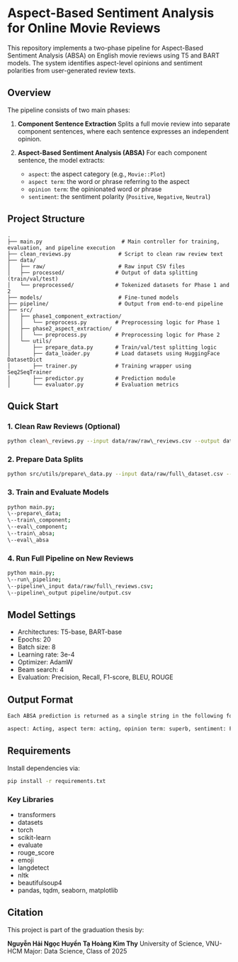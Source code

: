 # Aspect-Based Sentiment Analysis for Online Movie Reviews

This repository implements a two-phase pipeline for Aspect-Based Sentiment Analysis (ABSA) on English movie reviews using T5 and BART models. The system identifies aspect-level opinions and sentiment polarities from user-generated review texts.

## Overview

The pipeline consists of two main phases:

1. **Component Sentence Extraction**
   Splits a full movie review into separate component sentences, where each sentence expresses an independent opinion.

2. **Aspect-Based Sentiment Analysis (ABSA)**
   For each component sentence, the model extracts:

   * `aspect`: the aspect category (e.g., `Movie::Plot`)
   * `aspect term`: the word or phrase referring to the aspect
   * `opinion term`: the opinionated word or phrase
   * `sentiment`: the sentiment polarity (`Positive`, `Negative`, `Neutral`)

## Project Structure

```
.
├── main.py                         # Main controller for training, evaluation, and pipeline execution
├── clean_reviews.py               # Script to clean raw review text
├── data/
│   ├── raw/                       # Raw input CSV files
│   ├── processed/                # Output of data splitting (train/val/test)
│   └── preprocessed/             # Tokenized datasets for Phase 1 and 2
├── models/                        # Fine-tuned models
├── pipeline/                      # Output from end-to-end pipeline
├── src/
│   ├── phase1_component_extraction/
│   │   └── preprocess.py         # Preprocessing logic for Phase 1
│   ├── phase2_aspect_extraction/
│   │   └── preprocess.py         # Preprocessing logic for Phase 2
│   └── utils/
│       ├── prepare_data.py       # Train/val/test splitting logic
│       ├── data_loader.py        # Load datasets using HuggingFace DatasetDict
│       ├── trainer.py            # Training wrapper using Seq2SeqTrainer
│       ├── predictor.py          # Prediction module
│       └── evaluator.py          # Evaluation metrics
```

## Quick Start

### 1. Clean Raw Reviews (Optional)
```bash
python clean\_reviews.py --input data/raw/raw\_reviews.csv --output data/raw/full\_dataset.csv
```
### 2. Prepare Data Splits
```bash
python src/utils/prepare\_data.py --input data/raw/full\_dataset.csv --output data/processed/
```
### 3. Train and Evaluate Models
```bash
python main.py;
\--prepare\_data;
\--train\_component;
\--eval\_component;
\--train\_absa;
\--eval\_absa
```
### 4. Run Full Pipeline on New Reviews
```bash
python main.py;
\--run\_pipeline;
\--pipeline\_input data/raw/full\_reviews.csv;
\--pipeline\_output pipeline/output.csv
```
## Model Settings

* Architectures: T5-base, BART-base
* Epochs: 20
* Batch size: 8
* Learning rate: 3e-4
* Optimizer: AdamW
* Beam search: 4
* Evaluation: Precision, Recall, F1-score, BLEU, ROUGE

## Output Format
```bash
Each ABSA prediction is returned as a single string in the following format:

aspect: Acting, aspect term: acting, opinion term: superb, sentiment: Positive
```
## Requirements

Install dependencies via:
```bash
pip install -r requirements.txt
```
### Key Libraries

* transformers
* datasets
* torch
* scikit-learn
* evaluate
* rouge\_score
* emoji
* langdetect
* nltk
* beautifulsoup4
* pandas, tqdm, seaborn, matplotlib

## Citation

This project is part of the graduation thesis by:

**Nguyễn Hải Ngọc Huyền**
**Tạ Hoàng Kim Thy**
University of Science, VNU-HCM
Major: Data Science, Class of 2025
